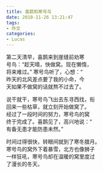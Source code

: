 ```yaml
---
title: 喜鹊和寒号鸟
date: 2018-11-26 13:21:47
tags:
- 作文
categories:
- Lucas
---
```

第二天清早，喜鹊来到崖缝前劝寒  
号鸟：“趁天晴，快做窝。现在懒惰，  
将来难过。” 寒号鸟听了，心想：“  
昨天的北风差点要了我的小命，今  
天如果不做窝的话就熬不过去了。

说干就干，寒号鸟飞出去东寻西找，衔  
回来一些枯草，就立刻开始做窝了。  
经过了一段时间的努力，寒号鸟的窝  
终于完成了。喜鹊见了，高兴地说：“  
有备无患才能防患未然。”

时间过得很快，转眼间就到了寒冬腊月。  
寒号鸟的窝外下着暴雪，北方也像狮子  
一样狂吼，寒号鸟却在温暖的窝里度过  
了漫长的冬天。
